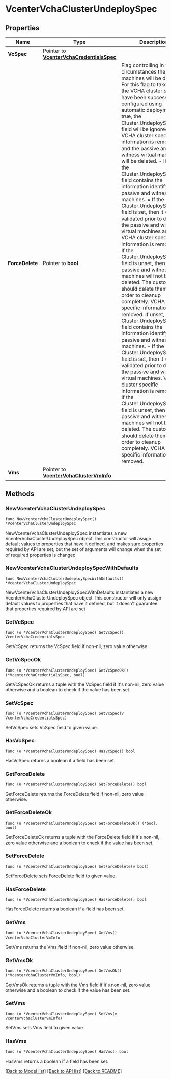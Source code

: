 # VcenterVchaClusterUndeploySpec

## Properties

Name | Type | Description | Notes
------------ | ------------- | ------------- | -------------
**VcSpec** | Pointer to [**VcenterVchaCredentialsSpec**](VcenterVchaCredentialsSpec.md) |  | [optional] 
**ForceDelete** | Pointer to **bool** | Flag controlling in what circumstances the virtual machines will be deleted. For this flag to take effect, the VCHA cluster should have been successfully configured using automatic deployment.     -  If true, the Cluster.UndeploySpec.vms field will be ignored, the VCHA cluster specific information is removed, and the passive and witness virtual machines will be deleted.    -  If false, the Cluster.UndeploySpec.vms field contains the information identifying the passive and witness virtual machines.        &#x3D;  If the Cluster.UndeploySpec.vms field is set, then it will be validated prior to deleting the passive and witness virtual machines and VCHA cluster specific information is removed.      &#x3D;  If the Cluster.UndeploySpec.vms field is unset, then the passive and witness virtual machines will not be deleted. The customer should delete them in order to cleanup completely. VCHA cluster specific information is removed.    If unset, the Cluster.UndeploySpec.vms field contains the information identifying the passive and witness virtual machines.     -  If the Cluster.UndeploySpec.vms field is set, then it will be validated prior to deleting the passive and witness virtual machines. VCHA cluster specific information is removed.    -  If the Cluster.UndeploySpec.vms field is unset, then the passive and witness virtual machines will not be deleted. The customer should delete them in order to cleanup completely. VCHA cluster specific information is removed.  | [optional] 
**Vms** | Pointer to [**VcenterVchaClusterVmInfo**](VcenterVchaClusterVmInfo.md) |  | [optional] 

## Methods

### NewVcenterVchaClusterUndeploySpec

`func NewVcenterVchaClusterUndeploySpec() *VcenterVchaClusterUndeploySpec`

NewVcenterVchaClusterUndeploySpec instantiates a new VcenterVchaClusterUndeploySpec object
This constructor will assign default values to properties that have it defined,
and makes sure properties required by API are set, but the set of arguments
will change when the set of required properties is changed

### NewVcenterVchaClusterUndeploySpecWithDefaults

`func NewVcenterVchaClusterUndeploySpecWithDefaults() *VcenterVchaClusterUndeploySpec`

NewVcenterVchaClusterUndeploySpecWithDefaults instantiates a new VcenterVchaClusterUndeploySpec object
This constructor will only assign default values to properties that have it defined,
but it doesn't guarantee that properties required by API are set

### GetVcSpec

`func (o *VcenterVchaClusterUndeploySpec) GetVcSpec() VcenterVchaCredentialsSpec`

GetVcSpec returns the VcSpec field if non-nil, zero value otherwise.

### GetVcSpecOk

`func (o *VcenterVchaClusterUndeploySpec) GetVcSpecOk() (*VcenterVchaCredentialsSpec, bool)`

GetVcSpecOk returns a tuple with the VcSpec field if it's non-nil, zero value otherwise
and a boolean to check if the value has been set.

### SetVcSpec

`func (o *VcenterVchaClusterUndeploySpec) SetVcSpec(v VcenterVchaCredentialsSpec)`

SetVcSpec sets VcSpec field to given value.

### HasVcSpec

`func (o *VcenterVchaClusterUndeploySpec) HasVcSpec() bool`

HasVcSpec returns a boolean if a field has been set.

### GetForceDelete

`func (o *VcenterVchaClusterUndeploySpec) GetForceDelete() bool`

GetForceDelete returns the ForceDelete field if non-nil, zero value otherwise.

### GetForceDeleteOk

`func (o *VcenterVchaClusterUndeploySpec) GetForceDeleteOk() (*bool, bool)`

GetForceDeleteOk returns a tuple with the ForceDelete field if it's non-nil, zero value otherwise
and a boolean to check if the value has been set.

### SetForceDelete

`func (o *VcenterVchaClusterUndeploySpec) SetForceDelete(v bool)`

SetForceDelete sets ForceDelete field to given value.

### HasForceDelete

`func (o *VcenterVchaClusterUndeploySpec) HasForceDelete() bool`

HasForceDelete returns a boolean if a field has been set.

### GetVms

`func (o *VcenterVchaClusterUndeploySpec) GetVms() VcenterVchaClusterVmInfo`

GetVms returns the Vms field if non-nil, zero value otherwise.

### GetVmsOk

`func (o *VcenterVchaClusterUndeploySpec) GetVmsOk() (*VcenterVchaClusterVmInfo, bool)`

GetVmsOk returns a tuple with the Vms field if it's non-nil, zero value otherwise
and a boolean to check if the value has been set.

### SetVms

`func (o *VcenterVchaClusterUndeploySpec) SetVms(v VcenterVchaClusterVmInfo)`

SetVms sets Vms field to given value.

### HasVms

`func (o *VcenterVchaClusterUndeploySpec) HasVms() bool`

HasVms returns a boolean if a field has been set.


[[Back to Model list]](../README.md#documentation-for-models) [[Back to API list]](../README.md#documentation-for-api-endpoints) [[Back to README]](../README.md)


